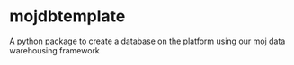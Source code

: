 # mojdbtemplate
A python package to create a database on the platform using our moj data warehousing framework
